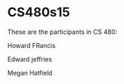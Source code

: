 CS480s15
========

These are the participants in CS 480:

Howard FRancis

Edward jeffries

Megan Hatfield